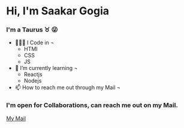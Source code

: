 # Hi, I'm Saakar Gogia

### I'm a Taurus ♉ 😜

- 👩🏼‍💻 I Code in ¬
  - HTMl
  - CSS
  - JS
- 🌱 I’m currently learning ¬ 
  - Reactjs
  - Nodejs
- 📫 How to reach me out through my Mail ¬

### I'm open for Collaborations, can reach me out on my Mail.

[My Mail](Saakarg615@gmail.com)

<!---
saakarg/saakarg is a ✨ special ✨ repository because its `README.md` (this file) appears on your GitHub profile.
You can click the Preview link to take a look at your changes.
--->
